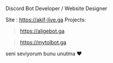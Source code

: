 Discord Bot Developer / Website Designer 

Site : https://akif-live.ga
Projects:

> https://aligebot.ga

> https://mytolbot.ga

seni seviyorum bunu unutma ❤

